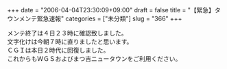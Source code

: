 +++
date = "2006-04-04T23:30:09+09:00"
draft = false
title = "【緊急】タウンメンテ緊急速報"
categories = ["未分類"]
slug = "366"
+++

<div>メンテ終了は４日２３時に確認致しました。</div>
<div>文字化けは今朝７時に直りましたと思います。</div>
<div>ＣＧＩは本日２時代に回復しました。</div>
<div>これからもＷＧＳおよびまつ吉ニュータウンをご利用ください。</div>

